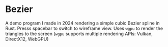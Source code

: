 # Bezier

A demo program I made in 2024 rendering a simple cubic Bezier spline in Rust. Presss spacebar to switch to wireframe view. Uses `wgpu` to render the triangles to the screen (`wgpu` supports multiple rendering APIs: Vulkan, DirectX12, WebGPU)
